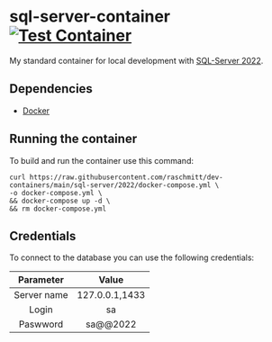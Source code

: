 # sql-server-container [![Test Container](https://github.com/raschmitt/dev-containers/actions/workflows/sql-server-test-2022.yml/badge.svg)](https://github.com/raschmitt/dev-containers/actions/workflows/sql-server-test-2022.yml)

My standard container for local development with [SQL-Server 2022](https://www.microsoft.com/en-us/sql-server/sql-server-downloads).

## Dependencies 

- [Docker](https://docs.docker.com/get-docker/)

## Running the container

To build and run the container use this command:

```
curl https://raw.githubusercontent.com/raschmitt/dev-containers/main/sql-server/2022/docker-compose.yml \
-o docker-compose.yml \
&& docker-compose up -d \
&& rm docker-compose.yml
```

## Credentials

To connect to the database you can use the following credentials:

| Parameter     | Value             |
| :-----------: | :---------------: |
| Server name   | 127.0.0.1,1433    |
| Login         | sa                |
| Paswword      | sa@@2022          |
